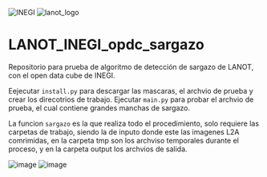 
![INEGI](https://github.com/UrielMendoza/LANOT_INEGI_opdc_sargazo/assets/46738566/b539fe90-d3f6-4a18-b578-1d0f1903c6b9)
![lanot_logo](https://github.com/UrielMendoza/LANOT_INEGI_opdc_sargazo/assets/46738566/a6a1e71a-2539-4360-a598-3e3f5a2025a6)

# LANOT_INEGI_opdc_sargazo
Repositorio para prueba de algoritmo de detección de sargazo de LANOT, con el open data cube de INEGI.

Eejecutar `install.py` para descargar las mascaras, el archvio de prueba y crear los direcotrios de trabajo.
Ejecutar `main.py` para probar el archvio de prueba, el cual contiene grandes manchas de sargazo.

La funcion `sargazo` es la que realiza todo el procedimiento, solo requiere las carpetas de trabajo, siendo la de inputo donde este las imagenes L2A comrimidas, en la carpeta tmp son los archviso temporales durante el proceso, y en la carpeta output los archvios de salida.

![image](https://github.com/UrielMendoza/LANOT_INEGI_opdc_sargazo/assets/46738566/638ec618-6b38-4d4d-94a7-c0d6ad40c27b)
![image](https://github.com/UrielMendoza/LANOT_INEGI_opdc_sargazo/assets/46738566/2333a8b6-2b64-4279-968b-3b158de7c38a)

